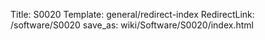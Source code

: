 Title: S0020
Template: general/redirect-index
RedirectLink: /software/S0020
save_as: wiki/Software/S0020/index.html